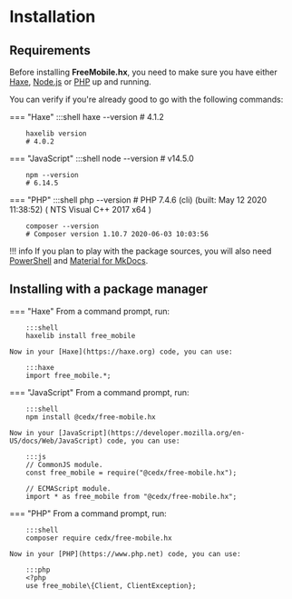 # Installation

## Requirements
Before installing **FreeMobile.hx**, you need to make sure you have either
[Haxe](https://haxe.org), [Node.js](https://nodejs.org) or [PHP](https://www.php.net) up and running.
		
You can verify if you're already good to go with the following commands:

=== "Haxe"
		:::shell
		haxe --version
		# 4.1.2

		haxelib version
		# 4.0.2

=== "JavaScript"
		:::shell
		node --version
		# v14.5.0

		npm --version
		# 6.14.5

=== "PHP"
		:::shell
		php --version
		# PHP 7.4.6 (cli) (built: May 12 2020 11:38:52) ( NTS Visual C++ 2017 x64 )

		composer --version
		# Composer version 1.10.7 2020-06-03 10:03:56

!!! info
	If you plan to play with the package sources, you will also need
	[PowerShell](https://docs.microsoft.com/en-us/powershell) and [Material for MkDocs](https://squidfunk.github.io/mkdocs-material).

## Installing with a package manager

=== "Haxe"
	From a command prompt, run:

		:::shell
		haxelib install free_mobile

	Now in your [Haxe](https://haxe.org) code, you can use:

		:::haxe
		import free_mobile.*;

=== "JavaScript"
	From a command prompt, run:

		:::shell
		npm install @cedx/free-mobile.hx

	Now in your [JavaScript](https://developer.mozilla.org/en-US/docs/Web/JavaScript) code, you can use:

		:::js
		// CommonJS module.
		const free_mobile = require("@cedx/free-mobile.hx");

		// ECMAScript module.
		import * as free_mobile from "@cedx/free-mobile.hx";

=== "PHP"
	From a command prompt, run:

		:::shell
		composer require cedx/free-mobile.hx

	Now in your [PHP](https://www.php.net) code, you can use:

		:::php
		<?php
		use free_mobile\{Client, ClientException};
